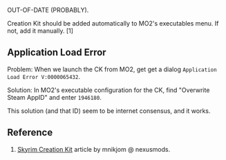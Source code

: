 OUT-OF-DATE (PROBABLY).

Creation Kit should be added automatically to MO2's executables menu. If not, add it manually. [1]

## Application Load Error

Problem: When we launch the CK from MO2, get get a dialog `Application Load Error V:0000065432`.

Solution: In MO2's executable configuration for the CK, find "Overwrite Steam AppID" and enter `1946180`.

This solution (and that ID) seem to be internet consensus, and it works.

## Reference

1. [Skyrim Creation Kit](https://www.nexusmods.com/skyrimspecialedition/articles/1039) article by mnikjom @ nexusmods.
